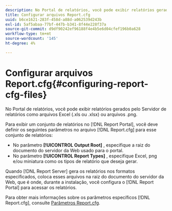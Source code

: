 ```yaml
---
description: No Portal de relatórios, você pode exibir relatórios gerados pelo Servidor de relatórios como arquivos Excel (.xls ou .xlsx) ou arquivos .png.
title: Configurar arquivos Report.cfg
uuid: b6ce1621-283f-458d-a88d-a062539d243b
exl-id: 5af5abaa-77bf-447b-b341-8f44e228f37a
source-git-commit: d9df90242ef96188f4e4b5e6d04cfef196b0a628
workflow-type: tm+mt
source-wordcount: '145'
ht-degree: 4%

---
```


# Configurar arquivos Report.cfg{#configuring-report-cfg-files}

No Portal de relatórios, você pode exibir relatórios gerados pelo Servidor de relatórios como arquivos Excel (.xls ou .xlsx) ou arquivos .png.

Para exibir um conjunto de relatórios no [!DNL Report Portal], você deve definir os seguintes parâmetros no arquivo [!DNL Report.cfg] para esse conjunto de relatórios:

* No parâmetro **[!UICONTROL Output Root]** , especifique a raiz do documento do servidor da Web usado para o portal.
* No parâmetro **[!UICONTROL Report Types]** , especifique Excel, png e/ou miniatura como os tipos de relatório que deseja gerar.

Quando [!DNL Report Server] gera os relatórios nos formatos especificados, coloca esses arquivos na raiz do documento do servidor da Web, que é onde, durante a instalação, você configura o [!DNL Report Portal] para acessar os relatórios.

Para obter mais informações sobre os parâmetros específicos [!DNL Report.cfg], consulte [Parâmetros Report.cfg](../../../home/c-rpt-oview/c-rpt-param-ref/c-rpt-param.md#concept-838e59d72d3f4cb29ee15f5c7eb0ceff).
